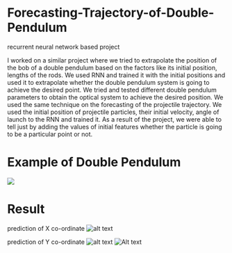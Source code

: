 # Forecasting-Trajectory-of-Double-Pendulum
recurrent neural network based project

I worked on a similar project where we tried to extrapolate the position of the bob of a double pendulum based on the factors like its initial position, lengths of the rods. We used RNN and trained it with the initial positions and used it to extrapolate whether the double pendulum system is going to achieve the desired point. We tried and tested different double pendulum parameters to obtain the optical system to achieve the desired position.
We used the same technique on the forecasting of the projectile trajectory. We used the initial position of projectile particles, their initial velocity, angle of launch to the RNN and trained it. As a result of the project, we were able to tell just by adding the values of initial features whether the particle is going to be a particular point or not.    

# Example of Double Pendulum
![](https://upload.wikimedia.org/wikipedia/commons/6/65/Trajektorie_eines_Doppelpendels.gif)


# Result
prediction of X co-ordinate
![alt text](https://raw.githubusercontent.com/OmkarThawakar/Forecasting-Trajectory-of-Double-Pendulum/results/x2.png)

prediction of Y co-ordinate
![alt text](https://raw.githubusercontent.com/OmkarThawakar/Forecasting-Trajectory-of-Double-Pendulum/results/y2.png)
![Alt text](result/x2.png?raw=true "Title")
